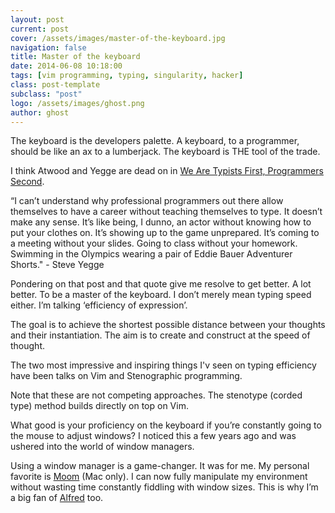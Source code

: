 ```yaml
---
layout: post
current: post
cover: /assets/images/master-of-the-keyboard.jpg
navigation: false
title: Master of the keyboard
date: 2014-06-08 10:18:00
tags: [vim programming, typing, singularity, hacker]
class: post-template
subclass: "post"
logo: /assets/images/ghost.png
author: ghost
---
```


The keyboard is the developers palette. A keyboard, to a programmer, should be like an ax to a lumberjack. The keyboard is THE tool of the trade.

I think Atwood and Yegge are dead on in [We Are Typists First, Programmers Second](https://href.li/?http://blog.codinghorror.com/we-are-typists-first-programmers-second/).

“I can’t understand why professional programmers out there allow themselves to have a career without teaching themselves to type. It doesn’t make any sense. It’s like being, I dunno, an actor without knowing how to put your clothes on. It’s showing up to the game unprepared. It’s coming to a meeting without your slides. Going to class without your homework. Swimming in the Olympics wearing a pair of Eddie Bauer Adventurer Shorts." - Steve Yegge

Pondering on that post and that quote give me resolve to get better. A lot better. To be a master of the keyboard. I don’t merely mean typing speed either. I’m talking ‘efficiency of expression’.

The goal is to achieve the shortest possible distance between your thoughts and their instantiation. The aim is to create and construct at the speed of thought.

The two most impressive and inspiring things I'v seen on typing efficiency have been talks on Vim and Stenographic programming.

Note that these are not competing approaches. The stenotype (corded type) method builds directly on top on Vim.

What good is your proficiency on the keyboard if you’re constantly going to the mouse to adjust windows? I noticed this a few years ago and was ushered into the world of window managers.

Using a window manager is a game-changer. It was for me. My personal favorite is [Moom](https://href.li/?http://manytricks.com/moom/) (Mac only). I can now fully manipulate my environment without wasting time constantly fiddling with window sizes. This is why I’m a big fan of [Alfred](https://href.li/?http://www.alfredapp.com/) too.
